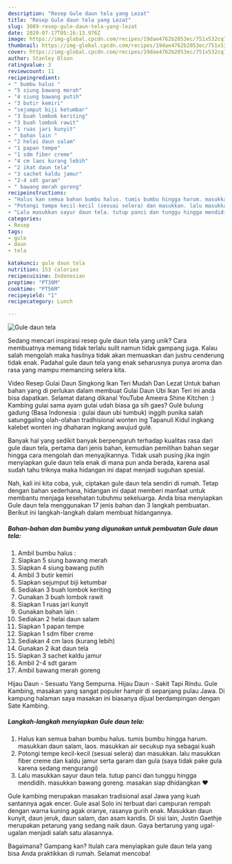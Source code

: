 ```yaml
---
description: "Resep Gule daun tela yang Lezat"
title: "Resep Gule daun tela yang Lezat"
slug: 3089-resep-gule-daun-tela-yang-lezat
date: 2020-07-17T05:16:13.976Z
image: https://img-global.cpcdn.com/recipes/19dae4762b2053ec/751x532cq70/gule-daun-tela-foto-resep-utama.jpg
thumbnail: https://img-global.cpcdn.com/recipes/19dae4762b2053ec/751x532cq70/gule-daun-tela-foto-resep-utama.jpg
cover: https://img-global.cpcdn.com/recipes/19dae4762b2053ec/751x532cq70/gule-daun-tela-foto-resep-utama.jpg
author: Stanley Olson
ratingvalue: 3
reviewcount: 11
recipeingredient:
- " bumbu halus "
- "5 siung bawang merah"
- "4 siung bawang putih"
- "3 butir kemiri"
- "sejumput biji ketumbar"
- "3 buah lombok keriting"
- "3 buah lombok rawit"
- "1 ruas jari kunyit"
- " bahan lain "
- "2 helai daun salam"
- "1 papan tempe"
- "1 sdm fiber creme"
- "4 cm laos kurang lebih"
- "2 ikat daun tela"
- "3 sachet kaldu jamur"
- "2-4 sdt garam"
- " bawang merah goreng"
recipeinstructions:
- "Halus kan semua bahan bumbu halus. tumis bumbu hingga harum. masukkan daun salam, laos. masukkan air secukup nya sebagai kuah"
- "Potongi tempe kecil-kecil (sesuai selera) dan masukkan. lalu masukkan fiber creme dan kaldu jamur serta garam dan gula (saya tidak pake gula karena sedang mengurangi)"
- "Lalu masukkan sayur daun tela. tutup panci dan tunggu hingga mendidih. masukkan bawang goreng. masakan siap dhidangkan ❤️"
categories:
- Resep
tags:
- gule
- daun
- tela

katakunci: gule daun tela 
nutrition: 153 calories
recipecuisine: Indonesian
preptime: "PT30M"
cooktime: "PT56M"
recipeyield: "1"
recipecategory: Lunch

---
```



![Gule daun tela](https://img-global.cpcdn.com/recipes/19dae4762b2053ec/751x532cq70/gule-daun-tela-foto-resep-utama.jpg)

Sedang mencari inspirasi resep gule daun tela yang unik? Cara membuatnya memang tidak terlalu sulit namun tidak gampang juga. Kalau salah mengolah maka hasilnya tidak akan memuaskan dan justru cenderung tidak enak. Padahal gule daun tela yang enak seharusnya punya aroma dan rasa yang mampu memancing selera kita.

Video Resep Gulai Daun Singkong Ikan Teri Mudah Dan Lezat Untuk bahan bahan yang di perlukan dalam membuat Gulai Daun Ubi Ikan Teri ini anda bisa dapatkan. Selamat datang dikanal YouTube Ameera Shine Kitchen :) Kambing gulai sama ayam gulai udah biasa ga sih gaes? Gulé bulung gadung (Basa Indonesia : gulai daun ubi tumbuk) inggih punika salah satunggaling olah-olahan tradhisional wonten ing Tapanuli Kidul ingkang kalebet wonten ing dhaharan ingkang awujud gulé.

Banyak hal yang sedikit banyak berpengaruh terhadap kualitas rasa dari gule daun tela, pertama dari jenis bahan, kemudian pemilihan bahan segar hingga cara mengolah dan menyajikannya. Tidak usah pusing jika ingin menyiapkan gule daun tela enak di mana pun anda berada, karena asal sudah tahu triknya maka hidangan ini dapat menjadi suguhan spesial.


Nah, kali ini kita coba, yuk, ciptakan gule daun tela sendiri di rumah. Tetap dengan bahan sederhana, hidangan ini dapat memberi manfaat untuk membantu menjaga kesehatan tubuhmu sekeluarga. Anda bisa menyiapkan Gule daun tela menggunakan 17 jenis bahan dan 3 langkah pembuatan. Berikut ini langkah-langkah dalam membuat hidangannya.

<!--inarticleads1-->

##### Bahan-bahan dan bumbu yang digunakan untuk pembuatan Gule daun tela:

1. Ambil  bumbu halus :
1. Siapkan 5 siung bawang merah
1. Siapkan 4 siung bawang putih
1. Ambil 3 butir kemiri
1. Siapkan sejumput biji ketumbar
1. Sediakan 3 buah lombok keriting
1. Gunakan 3 buah lombok rawit
1. Siapkan 1 ruas jari kunyit
1. Gunakan  bahan lain :
1. Sediakan 2 helai daun salam
1. Siapkan 1 papan tempe
1. Siapkan 1 sdm fiber creme
1. Sediakan 4 cm laos (kurang lebih)
1. Gunakan 2 ikat daun tela
1. Siapkan 3 sachet kaldu jamur
1. Ambil 2-4 sdt garam
1. Ambil  bawang merah goreng


Hijau Daun - Sesuatu Yang Sempurna. Hijau Daun - Sakit Tapi Rindu. Gule Kambing, masakan yang sangat populer hampir di sepanjang pulau Jawa. Di kampung halaman saya masakan ini biasanya dijual berdampingan dengan Sate Kambing. 

<!--inarticleads2-->

##### Langkah-langkah menyiapkan Gule daun tela:

1. Halus kan semua bahan bumbu halus. tumis bumbu hingga harum. masukkan daun salam, laos. masukkan air secukup nya sebagai kuah
1. Potongi tempe kecil-kecil (sesuai selera) dan masukkan. lalu masukkan fiber creme dan kaldu jamur serta garam dan gula (saya tidak pake gula karena sedang mengurangi)
1. Lalu masukkan sayur daun tela. tutup panci dan tunggu hingga mendidih. masukkan bawang goreng. masakan siap dhidangkan ❤️


Gule kambing merupakan masakan tradisional asal Jawa yang kuah santannya agak encer. Gule asal Solo ini terbuat dari campuran rempah dengan warna kuning agak oranye, rasanya gurih enak. Masukkan daun kunyit, daun jeruk, daun salam, dan asam kandis. Di sisi lain, Justin Gaethje merupakan petarung yang sedang naik daun. Gaya bertarung yang ugal-ugalan menjadi salah satu alasannya. 

Bagaimana? Gampang kan? Itulah cara menyiapkan gule daun tela yang bisa Anda praktikkan di rumah. Selamat mencoba!

